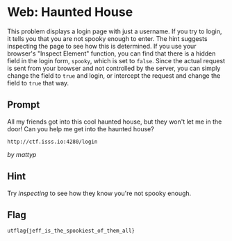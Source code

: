 # Web: Haunted House
This problem displays a login page with just a username. 
If you try to login, it tells you that you are not spooky enough 
to enter. The hint suggests inspecting the page to see how this 
is determined. If you use your browser's "Inspect Element" function, 
you can find that there is a hidden field in the login form, `spooky`, 
which is set to `false`. Since the actual request is sent from your 
browser and not controlled by the server, you can simply change the 
field to `true` and login, or intercept the request and change the 
field to `true` that way.

## Prompt
All my friends got into this cool haunted house, 
but they won't let me in the door! Can you help me 
get into the haunted house?

`http://ctf.isss.io:4280/login`

_by mattyp_

## Hint
Try _inspecting_ to see how they know you're not spooky enough.

## Flag
`utflag{jeff_is_the_spookiest_of_them_all}`
